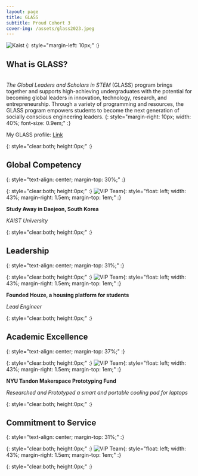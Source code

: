 ```yaml
---
layout: page
title: GLASS
subtitle: Proud Cohort 3
cover-img: /assets/glass2023.jpeg
---
```


![Kaist](../assets/glasskaist.jpg)
{: style="margin-left: 10px;" :}

## What is GLASS?
\
_The Global Leaders and Scholars in STEM_ (GLASS) program brings together and supports high-achieving undergraduates with the potential for becoming global leaders in innovation, technology, research, and entrepreneurship. Through a variety of programming and resources, the GLASS program empowers students to become the next generation of socially conscious engineering leaders.
{: style="margin-right: 10px; width: 40%; font-size: 0.9em;" :}

My GLASS profile: [Link](https://engineering.nyu.edu/student/nguyen)

{: style="clear:both; height:0px;" :}

## Global Competency
{: style="text-align: center; margin-top: 30%;" :}

{: style="clear:both; height:0px;" :}
![VIP Team](../assets/kaist.jpg){: style="float: left; width: 43%; margin-right: 1.5em; margin-top: 1em;" :}

**Study Away in Daejeon, South Korea**

_KAIST University_

{: style="clear:both; height:0px;" :}


## Leadership
{: style="text-align: center; margin-top: 31%;" :}

{: style="clear:both; height:0px;" :}
![VIP Team](../assets/houzelogo.png){: style="float: left; width: 43%; margin-right: 1.5em; margin-top: 1em;" :}

**Founded Houze, a housing platform for students**

_Lead Engineer_

{: style="clear:both; height:0px;" :}

## Academic Excellence
{: style="text-align: center; margin-top: 37%;" :}

{: style="clear:both; height:0px;" :}
![VIP Team](../assets/makerspace.jpg){: style="float: left; width: 43%; margin-right: 1.5em; margin-top: 1em;" :}

**NYU Tandon Makerspace Prototyping Fund**

_Researched and Prototyped a smart and portable cooling pad for laptops_

{: style="clear:both; height:0px;" :}

## Commitment to Service
{: style="text-align: center; margin-top: 31%;" :}

{: style="clear:both; height:0px;" :}
![VIP Team](../assets/kaist.jpg){: style="float: left; width: 43%; margin-right: 1.5em; margin-top: 1em;" :}



{: style="clear:both; height:0px;" :}
